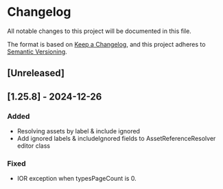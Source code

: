 # Changelog

All notable changes to this project will be documented in this file.

The format is based on [Keep a Changelog](https://keepachangelog.com/en/1.1.0/),
and this project adheres to [Semantic Versioning](https://semver.org/spec/v2.0.0.html).

## [Unreleased]

## [1.25.8] - 2024-12-26

### Added

- Resolving assets by label & include ignored
- Add ignored labels & includeIgnored fields to AssetReferenceResolver editor class

### Fixed

- IOR exception when typesPageCount is 0.